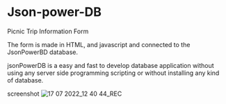 # Json-power-DB
Picnic Trip Information Form


The form is made in HTML, and javascript and connected to the JsonPowerBD database.


jsonPowerDB is a easy and fast to develop database application without using any server side programming scripting or without installing any kind of database.

screenshot
![17 07 2022_12 40 44_REC](https://user-images.githubusercontent.com/76767906/179388005-bdeefa9e-9ef6-4ed7-a450-d0c637c5bd1c.png)
